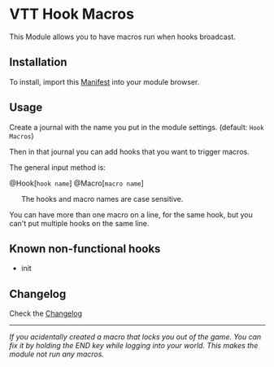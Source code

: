 # VTT Hook Macros

This Module allows you to have macros run when hooks broadcast.

## Installation

To install, import this [Manifest](https://raw.githubusercontent.com/ardittristan/HookMacros/master/module.json) into your module browser.

## Usage

Create a journal with the name you put in the module settings. (default: `Hook Macros`)

Then in that journal you can add hooks that you want to trigger macros.

The general input method is:

@Hook[`hook name`] @Macro[`macro name`]

&nbsp;&nbsp;&nbsp;&nbsp;&nbsp;&nbsp;The hooks and macro names are case sensitive.

You can have more than one macro on a line, for the same hook, but you can't put multiple hooks on the same line.

## Known non-functional hooks

* init

## Changelog

Check the [Changelog](https://raw.githubusercontent.com/ardittristan/HookMacros/master/CHANGELOG.md)

- - -

*If you acidentally created a macro that locks you out of the game. You can fix it by holding the END key while logging into your world. This makes the module not run any macros.*
